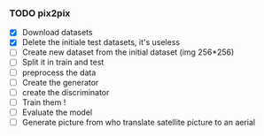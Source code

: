 ### TODO pix2pix

- [x] Download datasets
- [x] Delete the initiale test datasets, it's useless
- [ ] Create new dataset from the initial dataset (img 256*256)
- [ ] Split it in train and test
- [ ] preprocess the data
- [ ] Create the generator
- [ ] create the discriminator
- [ ] Train them !
- [ ] Evaluate the model
- [ ] Generate picture from who translate satellite picture to an aerial